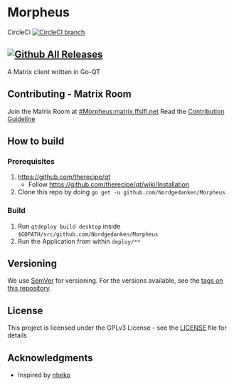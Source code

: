 # Morpheus
CircleCi [![CircleCI branch](https://img.shields.io/circleci/project/github/Nordgedanken/Morpheus/master.svg)](https://circleci.com/gh/Nordgedanken/Morpheus)

[![Github All Releases](https://img.shields.io/github/downloads/Nordgedanken/Morpheus/total.svg)]()
---

A Matrix client written in Go-QT

## Contributing - Matrix Room
Join the Matrix Room at [#Morpheus:matrix.ffslfl.net](https://matrix.to/#/#Morpheus:matrix.ffslfl.net)
Read the [Contribution Guideline](CONTRIBUTING.md)

## How to build
### Prerequisites
1. https://github.com/therecipe/qt
   * Follow https://github.com/therecipe/qt/wiki/Installation
2. Clone this repo by doing `go get -u github.com/Nordgedanken/Morpheus`

### Build
1. Run `qtdeploy build desktop` inside  `$GOPATH/src/github.com/Nordgedanken/Morpheus`
2. Run the Application from within `deploy/**`


## Versioning
We use [SemVer](http://semver.org/) for versioning. For the versions available, see the [tags on this repository](https://github.com/Nordgedanken/Morpheus/tags).


## License
This project is licensed under the GPLv3 License - see the [LICENSE](LICENSE) file for details

## Acknowledgments
* Inspired by [nheko](http://github.com/mujx/nheko)

